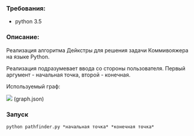 ### Требования:

- python 3.5

### Описание:

Реализация алгоритма Дейкстры для решения задачи Коммивояжера на языке Python.

Реализация подразумевает ввода со стороны пользователя. Первый аргумент - начальная точка, второй - конечная.

Используемый граф: 

![](https://upload.wikimedia.org/wikipedia/commons/5/57/Dijkstra_Animation.gif)
(graph.json)

### Запуск

`python pathfinder.py *начальная точка* *конечная точка*`